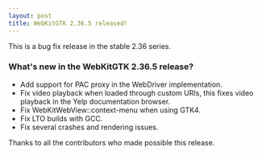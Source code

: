 ```yaml
---
layout: post
title: WebKitGTK 2.36.5 released!
---
```


This is a bug fix release in the stable 2.36 series.

### What's new in the WebKitGTK 2.36.5 release?

 - Add support for PAC proxy in the WebDriver implementation.
 - Fix video playback when loaded through custom URIs, this fixes video
   playback in the Yelp documentation browser.
 - Fix WebKitWebView::context-menu when using GTK4.
 - Fix LTO builds with GCC.
 - Fix several crashes and rendering issues.

Thanks to all the contributors who made possible this release.